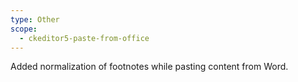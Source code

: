 ```yaml
---
type: Other
scope:
  - ckeditor5-paste-from-office
---
```


Added normalization of footnotes while pasting content from Word.
